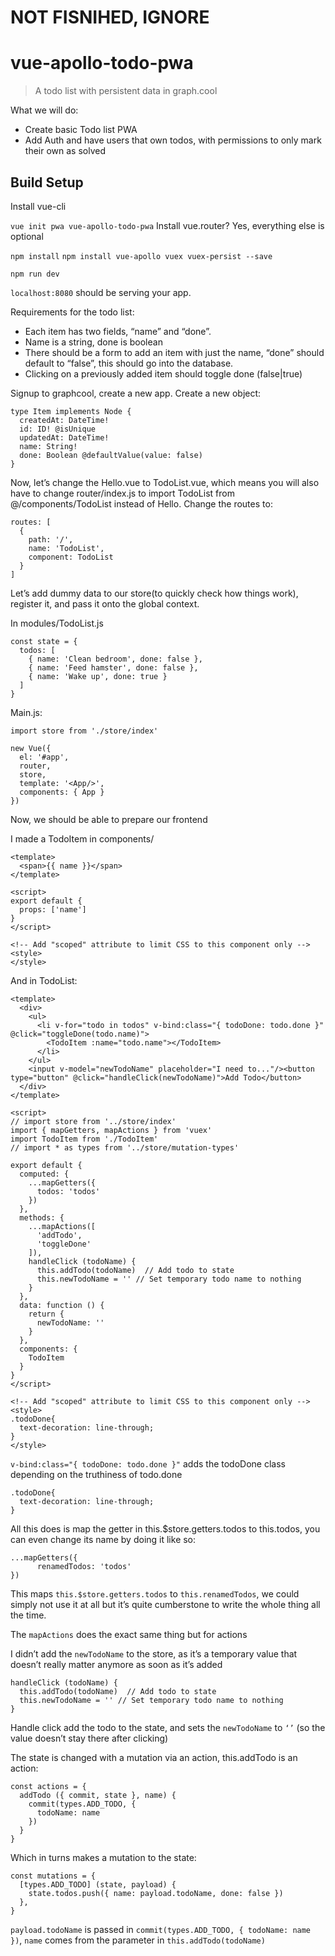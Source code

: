 # NOT FISNIHED, IGNORE
# vue-apollo-todo-pwa

> A todo list with persistent data in graph.cool

What we will do:
- Create basic Todo list PWA
- Add Auth and have users that own todos, with permissions to only mark their own as solved

## Build Setup

Install vue-cli

`vue init pwa vue-apollo-todo-pwa`
Install vue.router? Yes, everything else is optional

`npm install`
`npm install vue-apollo vuex vuex-persist --save`

`npm run dev`

`localhost:8080` should be serving your app.

Requirements for the todo list:

 - Each item has two fields, “name” and “done”.
 - Name is a string, done is boolean
 - There should be a form to add an item with just the name, “done” should default to “false”, this should go into the database.
 - Clicking on a previously added item should toggle done (false|true)

Signup to graphcool, create a new app.
Create a new object:

```
type Item implements Node {
  createdAt: DateTime!
  id: ID! @isUnique
  updatedAt: DateTime!
  name: String!
  done: Boolean @defaultValue(value: false)
}
```

Now, let’s change the Hello.vue to TodoList.vue, which means you will also have to change router/index.js to import TodoList from @/components/TodoList instead of Hello. Change the routes to:

```
routes: [
  {
    path: '/',
    name: 'TodoList',
    component: TodoList
  }
]
```

Let’s add dummy data to our store(to quickly check how things work), register it, and pass it onto the global context.

In modules/TodoList.js

```
const state = {
  todos: [
    { name: 'Clean bedroom', done: false },
    { name: 'Feed hamster', done: false },
    { name: 'Wake up', done: true }
  ]
}
```

Main.js:

```
import store from './store/index'

new Vue({
  el: '#app',
  router,
  store,
  template: '<App/>',
  components: { App }
})
```

Now, we should be able to prepare our frontend

I made a TodoItem in components/

```
<template>
  <span>{{ name }}</span>
</template>

<script>
export default {
  props: ['name']
}
</script>

<!-- Add "scoped" attribute to limit CSS to this component only -->
<style>
</style>
```

And in TodoList:

```
<template>
  <div>
    <ul>
      <li v-for="todo in todos" v-bind:class="{ todoDone: todo.done }" @click="toggleDone(todo.name)">
        <TodoItem :name="todo.name"></TodoItem>
      </li>
    </ul>
    <input v-model="newTodoName" placeholder="I need to..."/><button type="button" @click="handleClick(newTodoName)">Add Todo</button>
  </div>
</template>

<script>
// import store from '../store/index'
import { mapGetters, mapActions } from 'vuex'
import TodoItem from './TodoItem'
// import * as types from '../store/mutation-types'

export default {
  computed: {
    ...mapGetters({
      todos: 'todos'
    })
  },
  methods: {
    ...mapActions([
      'addTodo',
      'toggleDone'
    ]),
    handleClick (todoName) {
      this.addTodo(todoName)  // Add todo to state
      this.newTodoName = '' // Set temporary todo name to nothing
    }
  },
  data: function () {
    return {
      newTodoName: ''
    }
  },
  components: {
    TodoItem
  }
}
</script>

<!-- Add "scoped" attribute to limit CSS to this component only -->
<style>
.todoDone{
  text-decoration: line-through;
}
</style>
```

`v-bind:class="{ todoDone: todo.done }"` adds the todoDone class depending on the truthiness of todo.done

```
.todoDone{
  text-decoration: line-through;
}
```

All this does is map the getter in this.$store.getters.todos to this.todos, you can even change its name by doing it like so:

```
...mapGetters({
      renamedTodos: 'todos'
})
```

This maps `this.$store.getters.todos` to `this.renamedTodos`, we could simply not use it at all but it’s quite cumberstone to write the whole thing all the time.

The `mapActions` does the exact same thing but for actions

I didn’t add the `newTodoName` to the store, as it’s a temporary value that doesn’t really matter anymore as soon as it’s added

```
handleClick (todoName) {
  this.addTodo(todoName)  // Add todo to state
  this.newTodoName = '' // Set temporary todo name to nothing
}
```

Handle click add the todo to the state, and sets the `newTodoName` to `‘’` (so the value doesn’t stay there after clicking)

The state is changed with a mutation via an action, this.addTodo is an action:
```
const actions = {
  addTodo ({ commit, state }, name) {
    commit(types.ADD_TODO, {
      todoName: name
    })
  }
}
```

Which in turns makes a mutation to the state:
```
const mutations = {
  [types.ADD_TODO] (state, payload) {
    state.todos.push({ name: payload.todoName, done: false })
  },
}
```

`payload.todoName` is passed in `commit(types.ADD_TODO, { todoName: name })`, `name` comes from the parameter in `this.addTodo(todoName)`
